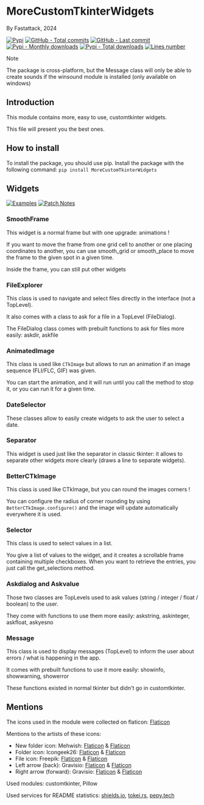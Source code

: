 # MoreCustomTkinterWidgets
By Fastattack, 2024

[![Pypi](https://img.shields.io/pypi/v/MoreCustomTkinterWidgets?label=Pypi)](https://pypi.org/project/MoreCustomTkinterWidgets)
[![GitHub - Total commits](https://img.shields.io/github/commit-activity/t/fastattackv/MoreCustomTkinterWidgets?label=Total%20GitHub%20commits&color=darkblue)](https://github.com/fastattackv/MoreCustomTkinterWidgets)
[![GitHub - Last commit](https://img.shields.io/github/last-commit/fastattackv/MoreCustomTkinterWidgets?label=Last%20GitHub%20commit&color=darkblue)](https://github.com/fastattackv/MoreCustomTkinterWidgets)
[![Pypi - Monthly downloads](https://img.shields.io/pypi/dm/MoreCustomTkinterWidgets)](https://pypi.org/project/MoreCustomTkinterWidgets)
[![Pypi - Total downloads](https://static.pepy.tech/personalized-badge/MoreCustomTkinterWidgets?period=total&units=international_system&left_color=grey&right_color=green&left_text=Total%20Downloads)](https://pypi.org/project/MoreCustomTkinterWidgets)
[![Lines number](https://tokei.rs/b1/github/fastattackv/MoreCustomTkinterWidgets?category=lines)](https://github.com/fastattackv/MoreCustomTkinterWidgets/tree/main/Source%20Code)

> [!NOTE]
> The package is cross-platform, but the Message class will only be able to create sounds if the winsound module is installed (only available on windows)

## Introduction
This module contains more, easy to use, customtkinter widgets.

This file will present you the best ones.

## How to install
To install the package, you should use pip. Install the package with the following command: `pip install MoreCustomTkinterWidgets`

## Widgets

[![Examples](https://img.shields.io/badge/Examples_for_all_widgets-red)](Examples.md)
[![Patch Notes](https://img.shields.io/badge/Patch_Notes-yellow)](Patch%20notes.md)

### SmoothFrame
This widget is a normal frame but with one upgrade: animations !

If you want to move the frame from one grid cell to another or one placing coordinates to another, you can use smooth_grid or smooth_place to move the frame to the given spot in a given time.

Inside the frame, you can still put other widgets

### FileExplorer
This class is used to navigate and select files directly in the interface (not a TopLevel).

It also comes with a class to ask for a file in a TopLevel (FileDialog).

The FileDialog class comes with prebuilt functions to ask for files more easily: askdir, askfile

### AnimatedImage
This class is used like `CTkImage` but allows to run an animation if an image sequence (FLI/FLC, GIF) was given.

You can start the animation, and it will run until you call the method to stop it, or you can run it for a given time.

### DateSelector
These classes allow to easily create widgets to ask the user to select a date.

### Separator
This widget is used just like the separator in classic tkinter: it allows to separate other widgets more clearly (draws a line to separate widgets).

### BetterCTkImage
This class is used like CTkImage, but you can round the images corners !

You can configure the radius of corner rounding by using `BetterCTkImage.configure()` and the image will update automatically everywhere it is used.

### Selector
This class is used to select values in a list.

You give a list of values to the widget, and it creates a scrollable frame containing multiple checkboxes. When you want to retrieve the entries, you just call the get_selections method.

### Askdialog and Askvalue
Those two classes are TopLevels used to ask values (string / integer / float / boolean) to the user.

They come with functions to use them more easily: askstring, askinteger, askfloat, askyesno

### Message
This class is used to display messages (TopLevel) to inform the user about errors / what is happening in the app.

It comes with prebuilt functions to use it more easily: showinfo, showwarning, showerror

These functions existed in normal tkinter but didn't go in customtkinter.


## Mentions

The icons used in the module were collected on flaticon: [Flaticon](https://www.flaticon.com/)

Mentions to the artists of these icons:

- New folder icon: Mehwish: [Flaticon](https://www.flaticon.com/free-icon/folder_3307447) & [Flaticon](https://www.flaticon.com/free-icon/folder_3360755)
- Folder icon: Icongeek26: [Flaticon](https://www.flaticon.com/free-icon/folder_1250635) & [Flaticon](https://www.flaticon.com/free-icon/folder_1250945)
- File icon: Freepik: [Flaticon](https://www.flaticon.com/free-icon/document_2258853) & [Flaticon](https://www.flaticon.com/free-icon/document_2258843)
- Left arrow (back): Gravisio: [Flaticon](https://www.flaticon.com/free-icon/back_11502464) & [Flaticon](https://www.flaticon.com/free-icon/back_11502534)
- Right arrow (forward): Gravisio: [Flaticon](https://www.flaticon.com/free-icon/forward_11502458) & [Flaticon](https://www.flaticon.com/free-icon/forward_11502527)

Used modules: customtkinter, Pillow

Used services for README statistics: [shields.io](https://img.shields.io), [tokei.rs](https://github.com/XAMPPRocky/tokei), [pepy.tech](https://github.com/psincraian/pepy)
